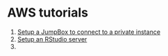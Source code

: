 # AWS tutorials





1. [Setup a JumpBox to connect to a private instance](AWS-Jumbox-Setup/README.md) 
2. [Setup an RStudio server](AWS-Rstudio-Server-Setup/README.md)
3. 

